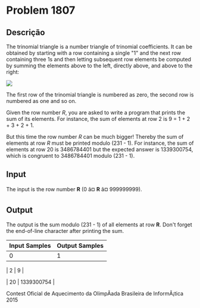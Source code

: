 # Problem 1807

Descrição
----------

The trinomial triangle is a number triangle of trinomial coefficients. It can be obtained by starting with a row containing a single "1" and the next row containing three 1s and then letting subsequent row elements be computed by summing the elements above to the left, directly above, and above to the right:

![](https://resources.beecrowd.com/gallery/images/contests/tritri.png)

The first row of the trinomial triangle is numbered as zero, the second row is numbered as one and so on.

Given the row number *R*, you are asked to write a program that prints the sum of its elements. For instance, the sum of elements at row 2 is 9 = 1 + 2 + 3 + 2 + 1.

But this time the row number *R* can be much bigger! Thereby the sum of elements at row *R* must be printed modulo (231 - 1). For instance, the sum of elements at row 20 is 3486784401 but the expected answer is 1339300754, which is congruent to 3486784401 modulo (231 - 1).

Input
-----

The input is the row number **R** (0 â¤ **R** â¤ 999999999).

Output
------

The output is the sum modulo (231 - 1) of all elements at row **R**. Don't forget the end-of-line character after printing the sum.


| Input Samples | Output Samples |
| --- | --- |
| 0 | 1 |

| 2 | 9 |

| 20 | 1339300754 |

Contest Oficial de Aquecimento da OlimpÃ­ada Brasileira de InformÃ¡tica 2015


